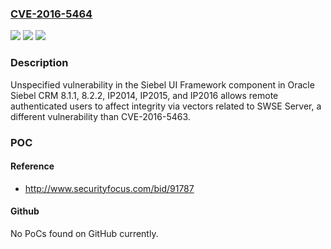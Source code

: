 ### [CVE-2016-5464](https://cve.mitre.org/cgi-bin/cvename.cgi?name=CVE-2016-5464)
![](https://img.shields.io/static/v1?label=Product&message=n%2Fa&color=blue)
![](https://img.shields.io/static/v1?label=Version&message=n%2Fa&color=blue)
![](https://img.shields.io/static/v1?label=Vulnerability&message=n%2Fa&color=brighgreen)

### Description

Unspecified vulnerability in the Siebel UI Framework component in Oracle Siebel CRM 8.1.1, 8.2.2, IP2014, IP2015, and IP2016 allows remote authenticated users to affect integrity via vectors related to SWSE Server, a different vulnerability than CVE-2016-5463.

### POC

#### Reference
- http://www.securityfocus.com/bid/91787

#### Github
No PoCs found on GitHub currently.


